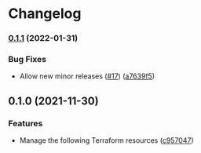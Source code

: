 # Changelog

### [0.1.1](https://github.com/dhoppeIT/terraform-tfe-registry/compare/v0.1.0...v0.1.1) (2022-01-31)


### Bug Fixes

* Allow new minor releases ([#17](https://github.com/dhoppeIT/terraform-tfe-registry/issues/17)) ([a7639f5](https://github.com/dhoppeIT/terraform-tfe-registry/commit/a7639f5fee78f8d0e3afdfe746c4859012a23d48))

## 0.1.0 (2021-11-30)


### Features

* Manage the following Terraform resources ([c957047](https://www.github.com/dhoppeIT/terraform-tfe-registry/commit/c957047ae6c9fb520fd28cdcbee93cb83e69d196))
